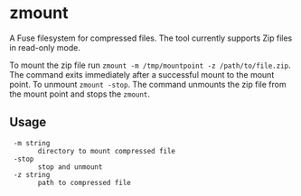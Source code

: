 # zmount

A Fuse filesystem for compressed files. The tool currently supports Zip files in read-only mode.

To mount the zip file run `zmount -m /tmp/mountpoint -z /path/to/file.zip`. The command exits immediately after a successful mount to the mount point. To unmount  `zmount -stop`. The command unmounts the zip file from the mount point and stops the `zmount`.

## Usage

```
 -m string
       directory to mount compressed file
 -stop
       stop and unmount
 -z string
       path to compressed file
```
